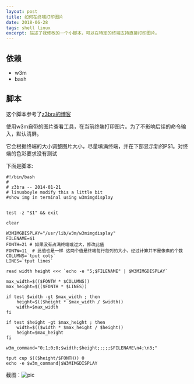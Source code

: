 ```yaml
---
layout: post
title: 如何在终端打印图片
date: 2018-06-28
tags: shell linux 
excerpt: 描述了我修改的一个小脚本，可以在特定的终端支持直接打印图片。
---
```


## 依赖
* w3m
* bash

## 脚本
这个脚本参考了[z3bra的博客](http://blog.z3bra.org/2014/01/images-in-terminal.html)

使用w3m自带的图片查看工具，在当前终端打印图片。为了不影响后续的命令输入，默认清屏。

它会根据终端的大小调整图片大小，尽量填满终端，并在下部显示新的PS1。对终端的色彩要求没有测试

下面是脚本:

```shell
#!/bin/bash
#
# z3bra -- 2014-01-21
# linusboyle modify this a little bit
#show img in terminal using w3mimgdisplay


test -z "$1" && exit

clear

W3MIMGDISPLAY="/usr/lib/w3m/w3mimgdisplay"
FILENAME=$1
FONTH=21 # 如果没有占满终端或过大，修改此值
FONTW=11  # 此值也是一样 这两个值是终端每行每列的大小，经过计算并不是像素的个数
COLUMNS=`tput cols`
LINES=`tput lines`

read width height <<< `echo -e "5;$FILENAME" | $W3MIMGDISPLAY`

max_width=$(($FONTW * $COLUMNS))
max_height=$(($FONTH * $LINES))

if test $width -gt $max_width ; then
    height=$(($height * $max_width / $width))
    width=$max_width
fi

if test $height -gt $max_height ; then
    width=$(($width * $max_height / $height))
    height=$max_height
fi

w3m_command="0;1;0;0;$width;$height;;;;;$FILENAME\n4;\n3;"

tput cup $(($height/$FONTH)) 0
echo -e $w3m_command|$W3MIMGDISPLAY
```

截图：![pic](/assets/images/2018/screen.png)
